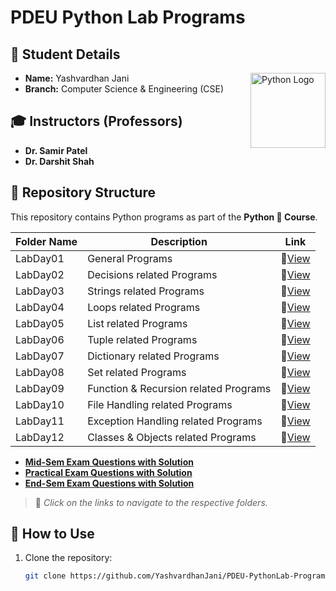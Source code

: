 # PDEU Python Lab Programs

## 📌 Student Details  

<img align="right" src="https://upload.wikimedia.org/wikipedia/commons/c/c3/Python-logo-notext.svg" alt="Python Logo" width="120">

- **Name:** Yashvardhan Jani 
- **Branch:** Computer Science & Engineering (CSE)  

## 🎓 Instructors (Professors)
- **Dr. Samir Patel**  
- **Dr. Darshit Shah**  

## 📂 Repository Structure
This repository contains Python programs as part of the **Python 🐍 Course**.

| Folder Name | Description | Link |
|------------|-------------|------|
| LabDay01   | General Programs              | 🔗[View](./LabDay01) |
| LabDay02   | Decisions related Programs    | 🔗[View](./LabDay02) |
| LabDay03   | Strings related Programs      | 🔗[View](./LabDay03) |
| LabDay04   | Loops related Programs        | 🔗[View](./LabDay04) |
| LabDay05   | List related Programs         | 🔗[View](./LabDay05) |
| LabDay06   | Tuple related Programs        | 🔗[View](./LabDay06) |
| LabDay07   | Dictionary related Programs   | 🔗[View](./LabDay07) |
| LabDay08   | Set related Programs          | 🔗[View](./LabDay08) |
| LabDay09   | Function & Recursion related Programs | 🔗[View](./LabDay09) |
| LabDay10   | File Handling related Programs | 🔗[View](./LabDay10) |
| LabDay11   | Exception Handling related Programs | 🔗[View](./LabDay11) |
| LabDay12   | Classes & Objects related Programs | 🔗[View](./LabDay12) |

- [**Mid-Sem Exam Questions with Solution**](./Mid-Sem-Exam_Qs)
- [**Practical Exam Questions with Solution**](./Practical-Exam_Qs)
- [**End-Sem Exam Questions with Solution**](./End-Sem-Exam_Qs)

> 📌 *Click on the links to navigate to the respective folders.*

## 🚀 How to Use
1. Clone the repository:  
   ```bash
   git clone https://github.com/YashvardhanJani/PDEU-PythonLab-Programs.git